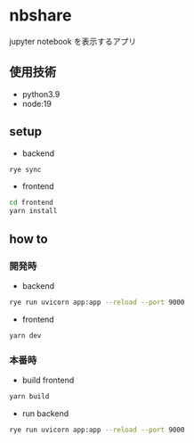 # nbshare

jupyter notebook を表示するアプリ

## 使用技術
- python3.9
- node:19

## setup

- backend

```sh
rye sync
```

- frontend

```sh
cd frontend
yarn install
```

## how to

### 開発時

- backend

```sh
rye run uvicorn app:app --reload --port 9000
```

- frontend

```sh
yarn dev
```

### 本番時

- build frontend

```sh
yarn build
```

- run backend

```sh
rye run uvicorn app:app --reload --port 9000
```
